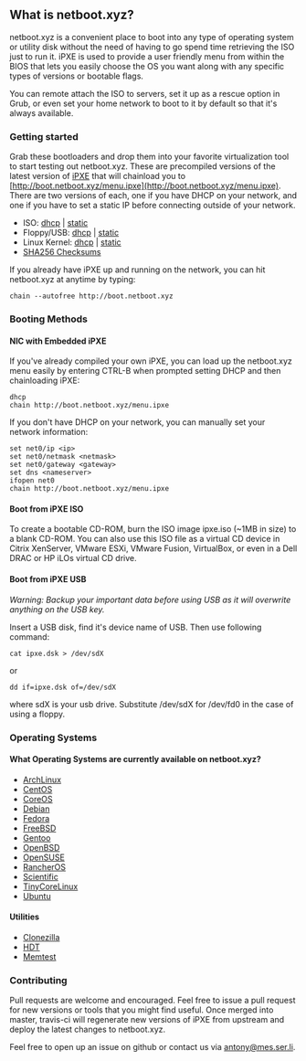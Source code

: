 ## What is netboot.xyz?

netboot.xyz is a convenient place to boot into any type of operating system or utility disk without the need of having to go spend time retrieving the ISO just to run it.  iPXE is used to provide a user friendly menu from within the BIOS that lets you easily choose the OS you want along with any specific types of versions or bootable flags.

You can remote attach the ISO to servers, set it up as a rescue option in Grub, or even set your home network to boot to it by default so that it's always available.

### Getting started

Grab these bootloaders and drop them into your favorite virtualization tool to start testing out netboot.xyz.  These are precompiled versions of the latest version of [iPXE](http://https://github.com/ipxe/ipxe) that will chainload you to [http://boot.netboot.xyz/menu.ipxe](http://boot.netboot.xyz/menu.ipxe).  There are two versions of each, one if you have DHCP on your network, and one if you have to set a static IP before connecting outside of your network.

* ISO: [dhcp](http://boot.netboot.xyz/ipxe/netboot.xyz-dhcp.iso) | [static](http://boot.netboot.xyz/ipxe/netboot.xyz-static.iso)
* Floppy/USB: [dhcp](http://boot.netboot.xyz/ipxe/netboot.xyz-dhcp.dsk) | [static](http://boot.netboot.xyz/ipxe/netboot.xyz-dhcp.dsk)
* Linux Kernel: [dhcp](http://boot.netboot.xyz/ipxe/netboot.xyz-dhcp.lkrn) | [static](http://boot.netboot.xyz/ipxe/netboot.xyz-static.lkrn)
* [SHA256 Checksums](http://boot.netboot.xyz/ipxe/netboot.xyz-sha256-checksums.txt)

If you already have iPXE up and running on the network, you can hit netboot.xyz at anytime by typing:

    chain --autofree http://boot.netboot.xyz

### Booting Methods
#### NIC with Embedded iPXE

If you've already compiled your own iPXE, you can load up the netboot.xyz menu easily by entering CTRL-B when prompted setting DHCP and then chainloading iPXE:

    dhcp
    chain http://boot.netboot.xyz/menu.ipxe

If you don't have DHCP on your network, you can manually set your network information:

    set net0/ip <ip>
    set net0/netmask <netmask>
    set net0/gateway <gateway>
    set dns <nameserver>
    ifopen net0
    chain http://boot.netboot.xyz/menu.ipxe

#### Boot from iPXE ISO

To create a bootable CD-ROM, burn the ISO image ipxe.iso (~1MB in size) to a blank CD-ROM.  You can also use this ISO file as a virtual CD device in Citrix XenServer, VMware ESXi, VMware Fusion, VirtualBox, or even in a Dell DRAC or HP iLOs virtual CD drive.

#### Boot from iPXE USB

*Warning: Backup your important data before using USB as it will overwrite anything on the USB key.*

Insert a USB disk, find it's device name of USB. Then use following command:

    cat ipxe.dsk > /dev/sdX

or

    dd if=ipxe.dsk of=/dev/sdX

where sdX is your usb drive.  Substitute /dev/sdX for /dev/fd0 in the case of using a floppy.

### Operating Systems

#### What Operating Systems are currently available on netboot.xyz?

* [ArchLinux](https://www.archlinux.org)
* [CentOS](https://centos.org)
* [CoreOS](https://coreos.com/)
* [Debian](https://debian.org)
* [Fedora](https://fedoraproject.org)
* [FreeBSD](https://freebsd.org)
* [Gentoo](https://gentoo.org)
* [OpenBSD](http://openbsd.org)
* [OpenSUSE](http://opensuse.org)
* [RancherOS](http://rancher.com/rancher-os/)
* [Scientific](http://scientificlinux.org)
* [TinyCoreLinux](http://distro.ibiblio.org/tinycorelinux/)
* [Ubuntu](http://www.ubuntu.com/)

#### Utilities

* [Clonezilla](http://www.clonezilla.org/)
* [HDT](http://www.hdt-project.org/)
* [Memtest](http://www.memtest.org/)

### Contributing

Pull requests are welcome and encouraged.  Feel free to issue a pull request for new versions or tools that you might find useful.  Once merged into master, travis-ci will regenerate new versions of iPXE from upstream and deploy the latest changes to netboot.xyz.

Feel free to open up an issue on github or contact us via <antony@mes.ser.li>.
